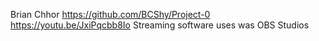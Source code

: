 Brian Chhor
https://github.com/BCShy/Project-0
https://youtu.be/JxiPqcbb8Io
Streaming software uses was OBS Studios